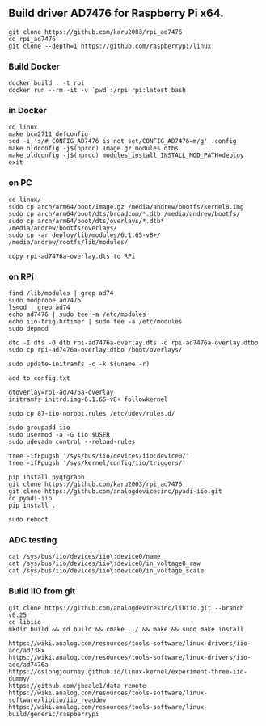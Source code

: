 ## Build driver AD7476 for Raspberry Pi x64.

    git clone https://github.com/karu2003/rpi_ad7476
    cd rpi_ad7476
    git clone --depth=1 https://github.com/raspberrypi/linux

### Build Docker

    docker build . -t rpi
    docker run --rm -it -v `pwd`:/rpi rpi:latest bash

### in Docker

    cd linux
    make bcm2711_defconfig
    sed -i 's/# CONFIG_AD7476 is not set/CONFIG_AD7476=m/g' .config
    make oldconfig -j$(nproc) Image.gz modules dtbs
    make oldconfig -j$(nproc) modules_install INSTALL_MOD_PATH=deploy
    exit

### on PC

    cd linux/
    sudo cp arch/arm64/boot/Image.gz /media/andrew/bootfs/kernel8.img 
    sudo cp arch/arm64/boot/dts/broadcom/*.dtb /media/andrew/bootfs/
    sudo cp arch/arm64/boot/dts/overlays/*.dtb* /media/andrew/bootfs/overlays/
    sudo cp -ar deploy/lib/modules/6.1.65-v8+/ /media/andrew/rootfs/lib/modules/

    copy rpi-ad7476a-overlay.dts to RPi

### on RPi

    find /lib/modules | grep ad74
    sudo modprobe ad7476
    lsmod | grep ad74
    echo ad7476 | sudo tee -a /etc/modules
    echo iio-trig-hrtimer | sudo tee -a /etc/modules
    sudo depmod

    dtc -I dts -O dtb rpi-ad7476a-overlay.dts -o rpi-ad7476a-overlay.dtbo
    sudo cp rpi-ad7476a-overlay.dtbo /boot/overlays/

    sudo update-initramfs -c -k $(uname -r)

    add to config.txt

    dtoverlay=rpi-ad7476a-overlay
    initramfs initrd.img-6.1.65-v8+ followkernel

    sudo cp 87-iio-noroot.rules /etc/udev/rules.d/

    sudo groupadd iio
    sudo usermod -a -G iio $USER
    sudo udevadm control --reload-rules

    tree -ifFpugsh '/sys/bus/iio/devices/iio:device0/'
    tree -ifFpugsh '/sys/kernel/config/iio/triggers/'

    pip install pyqtgraph
    git clone https://github.com/karu2003/rpi_ad7476
    git clone https://github.com/analogdevicesinc/pyadi-iio.git
    cd pyadi-iio
    pip install .

    sudo reboot

### ADC testing

    cat /sys/bus/iio/devices/iio\:device0/name
    cat /sys/bus/iio/devices/iio\:device0/in_voltage0_raw 
    cat /sys/bus/iio/devices/iio\:device0/in_voltage_scale

### Build IIO from git

    git clone https://github.com/analogdevicesinc/libiio.git --branch v0.25
    cd libiio
    mkdir build && cd build && cmake ../ && make && sudo make install

    https://wiki.analog.com/resources/tools-software/linux-drivers/iio-adc/ad738x
    https://wiki.analog.com/resources/tools-software/linux-drivers/iio-adc/ad7476a
    https://oslongjourney.github.io/linux-kernel/experiment-three-iio-dummy/
    https://github.com/jbeale1/data-remote
    https://wiki.analog.com/resources/tools-software/linux-software/libiio/iio_readdev
    https://wiki.analog.com/resources/tools-software/linux-build/generic/raspberrypi

    



